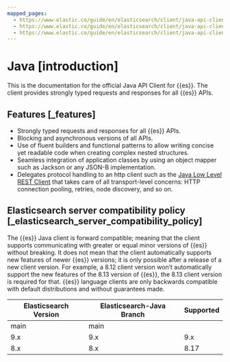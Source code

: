 ```yaml
---
mapped_pages:
  - https://www.elastic.co/guide/en/elasticsearch/client/java-api-client/current/index.html
  - https://www.elastic.co/guide/en/elasticsearch/client/java-api-client/current/introduction.html
  - https://www.elastic.co/guide/en/elasticsearch/client/java-api-client/current/migrate-hlrc.html
---
```


# Java [introduction]

This is the documentation for the official Java API Client for {{es}}. The client provides strongly typed requests and responses for all {{es}} APIs.


## Features [_features]

* Strongly typed requests and responses for all {{es}} APIs.
* Blocking and asynchronous versions of all APIs.
* Use of fluent builders and functional patterns to allow writing concise yet readable code when creating complex nested structures.
* Seamless integration of application classes by using an object mapper such as Jackson or any JSON-B implementation.
* Delegates protocol handling to an http client such as the [Java Low Level REST Client](transport/rest-client/index.md) that takes care of all transport-level concerns: HTTP connection pooling, retries, node discovery, and so on.


## Elasticsearch server compatibility policy [_elasticsearch_server_compatibility_policy]

The {{es}} Java client is forward compatible; meaning that the client supports communicating with greater or equal minor versions of {{es}} without breaking. It does not mean that the client automatically supports new features of newer {{es}} versions; it is only possible after a release of a new client version. For example, a 8.12 client version won’t automatically support the new features of the 8.13 version of {{es}}, the 8.13 client version is required for that. {{es}} language clients are only backwards compatible with default distributions and without guarantees made.

| Elasticsearch Version | Elasticsearch-Java Branch | Supported |
|-----------------------|---------------------------|-----------|
| main                  | main                      |           |
| 9.x                   | 9.x                       | 9.x       |
| 8.x                   | 8.x                       | 8.17      |

